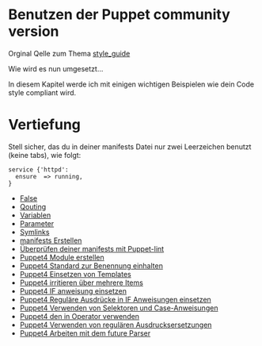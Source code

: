 # Benutzen der Puppet community version

Orginal Qelle zum Thema [style_guide](http://docs.puppetlabs.com/guides/style_guide.html)

Wie wird es nun umgesetzt...

In diesem Kapitel werde ich mit einigen wichtigen Beispielen wie dein Code style compliant wird.


# Vertiefung

Stell sicher, das du in deiner manifests Datei nur zwei Leerzeichen benutzt  (keine tabs), wie folgt:

```
service {'httpd':
  ensure  => running,
}
```

* [False](../puppet4-basics-false)
* [Qouting](../puppet4-basics-qouting)
* [Variablen](../puppet4-basics-variablen)
* [Parameter](../puppet4-basics-parameter)
* [Symlinks](../puppet4-basics-symlinks)
* [manifests Erstellen](../puppet4-basics-manitests)
* [Überprüfen deiner manifests mit Puppet-lint](../puppet4-basics-lint)
* [Puppet4 Module erstellen](puppet4-basics-modules)
* [Puppet4 Standard zur Benennung einhalten](../puppet4-standart-bezeichnung)
* [Puppet4 Einsetzen von Templates](../puppet4-templates)
* [Puppet4 irritieren über mehrere Items](../puppet4-basics-irritieren-multi-items)
* [Puppet4 IF anweisung einsetzen](../puppet4-if)
* [Puppet4 Reguläre Ausdrücke in IF Anweisungen einsetzen](../puppet4-if-regex)
* [Puppet4 Verwenden von Selektoren und Case-Anweisungen](../puppet-selektoren-case)
* [Puppet4 den in Operator verwenden](../puppet4-basics-in-operator)
* [Puppet4 Verwenden von regulären Ausdrucksersetzungen](../puppet4-basics-regex-substitutions)
* [Puppet4 Arbeiten mit dem future Parser](../puppet4-basics-future-parser)
